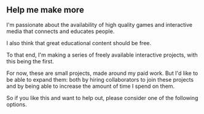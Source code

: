 ## Help me make more

I'm passionate about the availability of high quality games and interactive media that connects and educates people.

I also think that great educational content should be free.

To that end, I'm making a series of freely available interactive projects, with this being the first.

For now, these are small projects, made around my paid work. But I'd like to be able to expand them: both by hiring collaborators to join these projects and by being able to increase the amount of time I spend on them.

So if you like this and want to help out, please consider one of the following options.
